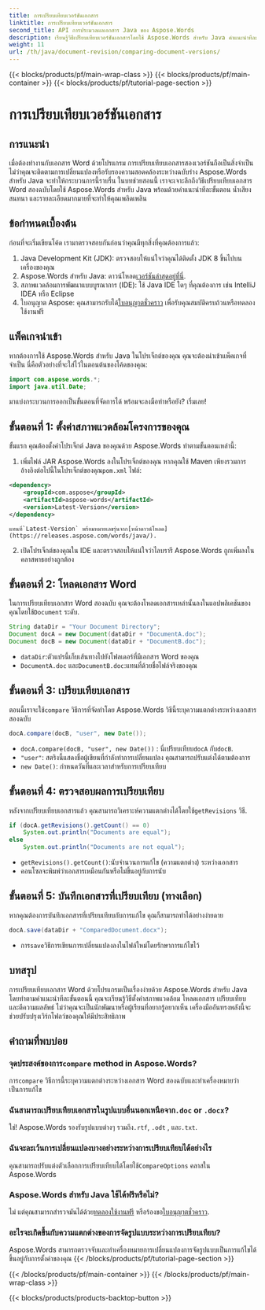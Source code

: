 ```yaml
---
title: การเปรียบเทียบเวอร์ชันเอกสาร
linktitle: การเปรียบเทียบเวอร์ชันเอกสาร
second_title: API การประมวลผลเอกสาร Java ของ Aspose.Words
description: เรียนรู้วิธีเปรียบเทียบเวอร์ชันเอกสารโดยใช้ Aspose.Words สำหรับ Java คำแนะนำทีละขั้นตอนสำหรับการควบคุมเวอร์ชันที่มีประสิทธิภาพ
weight: 11
url: /th/java/document-revision/comparing-document-versions/
---
```


{{< blocks/products/pf/main-wrap-class >}}
{{< blocks/products/pf/main-container >}}
{{< blocks/products/pf/tutorial-page-section >}}

# การเปรียบเทียบเวอร์ชันเอกสาร

## การแนะนำ

เมื่อต้องทำงานกับเอกสาร Word ด้วยโปรแกรม การเปรียบเทียบเอกสารสองเวอร์ชันถือเป็นสิ่งจำเป็น ไม่ว่าคุณจะติดตามการเปลี่ยนแปลงหรือรับรองความสอดคล้องระหว่างฉบับร่าง Aspose.Words สำหรับ Java จะทำให้กระบวนการนี้ราบรื่น ในบทช่วยสอนนี้ เราจะเจาะลึกถึงวิธีเปรียบเทียบเอกสาร Word สองฉบับโดยใช้ Aspose.Words สำหรับ Java พร้อมด้วยคำแนะนำทีละขั้นตอน น้ำเสียงสนทนา และรายละเอียดมากมายที่จะทำให้คุณเพลิดเพลิน

## ข้อกำหนดเบื้องต้น

ก่อนที่จะเริ่มเขียนโค้ด เรามาตรวจสอบกันก่อนว่าคุณมีทุกสิ่งที่คุณต้องการแล้ว: 

1. Java Development Kit (JDK): ตรวจสอบให้แน่ใจว่าคุณได้ติดตั้ง JDK 8 ขึ้นไปบนเครื่องของคุณ 
2.  Aspose.Words สำหรับ Java: ดาวน์โหลด[เวอร์ชันล่าสุดอยู่ที่นี่](https://releases.aspose.com/words/java/).  
3. สภาพแวดล้อมการพัฒนาแบบบูรณาการ (IDE): ใช้ Java IDE ใดๆ ที่คุณต้องการ เช่น IntelliJ IDEA หรือ Eclipse
4.  ใบอนุญาต Aspose: คุณสามารถรับได้[ใบอนุญาตชั่วคราว](https://purchase.aspose.com/temporary-license/) เพื่อรับคุณสมบัติครบถ้วนหรือทดลองใช้งานฟรี


## แพ็คเกจนำเข้า

หากต้องการใช้ Aspose.Words สำหรับ Java ในโปรเจ็กต์ของคุณ คุณจะต้องนำเข้าแพ็คเกจที่จำเป็น นี่คือตัวอย่างที่จะใส่ไว้ในตอนต้นของโค้ดของคุณ:

```java
import com.aspose.words.*;
import java.util.Date;
```

มาแบ่งกระบวนการออกเป็นขั้นตอนที่จัดการได้ พร้อมจะลงมือทำหรือยัง? เริ่มเลย!

## ขั้นตอนที่ 1: ตั้งค่าสภาพแวดล้อมโครงการของคุณ

ขั้นแรก คุณต้องตั้งค่าโปรเจ็กต์ Java ของคุณด้วย Aspose.Words ทำตามขั้นตอนเหล่านี้: 

1.  เพิ่มไฟล์ JAR Aspose.Words ลงในโปรเจ็กต์ของคุณ หากคุณใช้ Maven เพียงรวมการอ้างอิงต่อไปนี้ในโปรเจ็กต์ของคุณ`pom.xml` ไฟล์:
   ```xml
   <dependency>
       <groupId>com.aspose</groupId>
       <artifactId>aspose-words</artifactId>
       <version>Latest-Version</version>
   </dependency>
   ```
    แทนที่`Latest-Version` พร้อมหมายเลขรุ่นจาก[หน้าดาวน์โหลด](https://releases.aspose.com/words/java/).

2. เปิดโปรเจ็กต์ของคุณใน IDE และตรวจสอบให้แน่ใจว่าไลบรารี Aspose.Words ถูกเพิ่มลงในคลาสพาธอย่างถูกต้อง


## ขั้นตอนที่ 2: โหลดเอกสาร Word

ในการเปรียบเทียบเอกสาร Word สองฉบับ คุณจะต้องโหลดเอกสารเหล่านั้นลงในแอปพลิเคชันของคุณโดยใช้`Document` ระดับ.

```java
String dataDir = "Your Document Directory";
Document docA = new Document(dataDir + "DocumentA.doc");
Document docB = new Document(dataDir + "DocumentB.doc");
```

- `dataDir`:ตัวแปรนี้เก็บเส้นทางไปยังโฟลเดอร์ที่มีเอกสาร Word ของคุณ
- `DocumentA.doc` และ`DocumentB.doc`:แทนที่ด้วยชื่อไฟล์จริงของคุณ


## ขั้นตอนที่ 3: เปรียบเทียบเอกสาร

 ตอนนี้เราจะใช้`compare` วิธีการที่จัดทำโดย Aspose.Words วิธีนี้ระบุความแตกต่างระหว่างเอกสารสองฉบับ

```java
docA.compare(docB, "user", new Date());
```

- `docA.compare(docB, "user", new Date())` : นี่เปรียบเทียบ`docA` กับ`docB`. 
- `"user"`: สตริงนี้แสดงชื่อผู้เขียนที่กำลังทำการเปลี่ยนแปลง คุณสามารถปรับแต่งได้ตามต้องการ
- `new Date()`: กำหนดวันที่และเวลาสำหรับการเปรียบเทียบ

## ขั้นตอนที่ 4: ตรวจสอบผลการเปรียบเทียบ

 หลังจากเปรียบเทียบเอกสารแล้ว คุณสามารถวิเคราะห์ความแตกต่างได้โดยใช้`getRevisions` วิธี.

```java
if (docA.getRevisions().getCount() == 0)
    System.out.println("Documents are equal");
else
    System.out.println("Documents are not equal");
```

- `getRevisions().getCount()`:นับจำนวนการแก้ไข (ความแตกต่าง) ระหว่างเอกสาร
- คอนโซลจะพิมพ์ว่าเอกสารเหมือนกันหรือไม่ขึ้นอยู่กับการนับ


## ขั้นตอนที่ 5: บันทึกเอกสารที่เปรียบเทียบ (ทางเลือก)

หากคุณต้องการบันทึกเอกสารที่เปรียบเทียบกับการแก้ไข คุณก็สามารถทำได้อย่างง่ายดาย

```java
docA.save(dataDir + "ComparedDocument.docx");
```

-  การ`save`วิธีการเขียนการเปลี่ยนแปลงลงในไฟล์ใหม่โดยรักษาการแก้ไขไว้


## บทสรุป

การเปรียบเทียบเอกสาร Word ด้วยโปรแกรมเป็นเรื่องง่ายด้วย Aspose.Words สำหรับ Java โดยทำตามคำแนะนำทีละขั้นตอนนี้ คุณจะเรียนรู้วิธีตั้งค่าสภาพแวดล้อม โหลดเอกสาร เปรียบเทียบ และตีความผลลัพธ์ ไม่ว่าคุณจะเป็นนักพัฒนาหรือผู้เรียนที่อยากรู้อยากเห็น เครื่องมืออันทรงพลังนี้จะช่วยปรับปรุงเวิร์กโฟลว์ของคุณให้มีประสิทธิภาพ

## คำถามที่พบบ่อย

###  จุดประสงค์ของการ`compare` method in Aspose.Words?  
 การ`compare` วิธีการนี้ระบุความแตกต่างระหว่างเอกสาร Word สองฉบับและทำเครื่องหมายว่าเป็นการแก้ไข

###  ฉันสามารถเปรียบเทียบเอกสารในรูปแบบอื่นนอกเหนือจาก`.doc` or `.docx`?  
 ใช่! Aspose.Words รองรับรูปแบบต่างๆ รวมถึง`.rtf`, `.odt` , และ`.txt`.

### ฉันจะละเว้นการเปลี่ยนแปลงบางอย่างระหว่างการเปรียบเทียบได้อย่างไร  
 คุณสามารถปรับแต่งตัวเลือกการเปรียบเทียบได้โดยใช้`CompareOptions` คลาสใน Aspose.Words

### Aspose.Words สำหรับ Java ใช้ได้ฟรีหรือไม่?  
 ไม่ แต่คุณสามารถสำรวจมันได้ด้วย[ทดลองใช้งานฟรี](https://releases.aspose.com/) หรือร้องขอ[ใบอนุญาตชั่วคราว](https://purchase.aspose.com/temporary-license/).

### อะไรจะเกิดขึ้นกับความแตกต่างของการจัดรูปแบบระหว่างการเปรียบเทียบ?  
Aspose.Words สามารถตรวจจับและทำเครื่องหมายการเปลี่ยนแปลงการจัดรูปแบบเป็นการแก้ไขได้ ขึ้นอยู่กับการตั้งค่าของคุณ
{{< /blocks/products/pf/tutorial-page-section >}}

{{< /blocks/products/pf/main-container >}}
{{< /blocks/products/pf/main-wrap-class >}}

{{< blocks/products/products-backtop-button >}}
